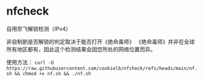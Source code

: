 # nfcheck
自用奈飞解锁检测（IPv4）

非自制剧是否解锁的判定取决于能否打开《绝命毒师》
《绝命毒师》并非在全球所有地区都有，因此这个检测结果会因您所处的网络位置而异。

使用方法：
`curl -O https://raw.githubusercontent.com/cookielb/nfcheck/refs/heads/main/nf.sh && chmod +x nf.sh && ./nf.sh`
